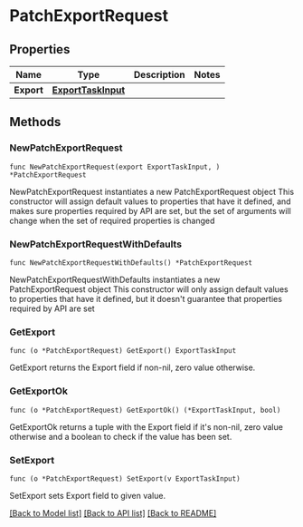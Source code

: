 # PatchExportRequest

## Properties

Name | Type | Description | Notes
------------ | ------------- | ------------- | -------------
**Export** | [**ExportTaskInput**](ExportTaskInput.md) |  | 

## Methods

### NewPatchExportRequest

`func NewPatchExportRequest(export ExportTaskInput, ) *PatchExportRequest`

NewPatchExportRequest instantiates a new PatchExportRequest object
This constructor will assign default values to properties that have it defined,
and makes sure properties required by API are set, but the set of arguments
will change when the set of required properties is changed

### NewPatchExportRequestWithDefaults

`func NewPatchExportRequestWithDefaults() *PatchExportRequest`

NewPatchExportRequestWithDefaults instantiates a new PatchExportRequest object
This constructor will only assign default values to properties that have it defined,
but it doesn't guarantee that properties required by API are set

### GetExport

`func (o *PatchExportRequest) GetExport() ExportTaskInput`

GetExport returns the Export field if non-nil, zero value otherwise.

### GetExportOk

`func (o *PatchExportRequest) GetExportOk() (*ExportTaskInput, bool)`

GetExportOk returns a tuple with the Export field if it's non-nil, zero value otherwise
and a boolean to check if the value has been set.

### SetExport

`func (o *PatchExportRequest) SetExport(v ExportTaskInput)`

SetExport sets Export field to given value.



[[Back to Model list]](../README.md#documentation-for-models) [[Back to API list]](../README.md#documentation-for-api-endpoints) [[Back to README]](../README.md)



